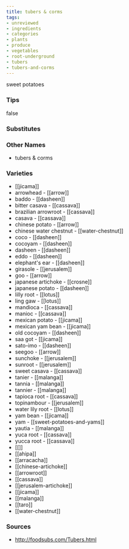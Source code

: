 ```yaml
---
title: tubers & corms
tags:
- unreviewed
- ingredients
- categories
- plants
- produce
- vegetables
- root-underground
- tubers
- tubers-and-corms
---
```

sweet potatoes

### Tips
false

### Substitutes


### Other Names

* tubers & corms

### Varieties

* [[jicama]]
* arrowhead - [[arrow]]
* baddo - [[dasheen]]
* bitter casava - [[cassava]]
* brazilian arrowroot - [[cassava]]
* casava - [[cassava]]
* chinese potato - [[arrow]]
* chinese water chestnut - [[water-chestnut]]
* coco - [[dasheen]]
* cocoyam - [[dasheen]]
* dasheen - [[dasheen]]
* eddo - [[dasheen]]
* elephant's ear - [[dasheen]]
* girasole - [[jerusalem]]
* goo - [[arrow]]
* japanese artichoke - [[crosne]]
* japanese potato - [[dasheen]]
* lilly root - [[lotus]]
* ling gaw - [[lotus]]
* mandioca - [[cassava]]
* manioc - [[cassava]]
* mexican potato - [[jicama]]
* mexican yam bean - [[jicama]]
* old cocoyam - [[dasheen]]
* saa got - [[jicama]]
* sato-imo - [[dasheen]]
* seegoo - [[arrow]]
* sunchoke - [[jerusalem]]
* sunroot - [[jerusalem]]
* sweet casava - [[cassava]]
* tanier - [[malanga]]
* tannia - [[malanga]]
* tannier - [[malanga]]
* tapioca root - [[cassava]]
* topinambour - [[jerusalem]]
* water lily root - [[lotus]]
* yam bean - [[jicama]]
* yam - [[sweet-potatoes-and-yams]]
* yautia - [[malanga]]
* yuca root - [[cassava]]
* yucca root - [[cassava]]
* [[]]
* [[ahipa]]
* [[arracacha]]
* [[chinese-artichoke]]
* [[arrowroot]]
* [[cassava]]
* [[jerusalem-artichoke]]
* [[jicama]]
* [[malanga]]
* [[taro]]
* [[water-chestnut]]

### Sources
* http://foodsubs.com/Tubers.html
